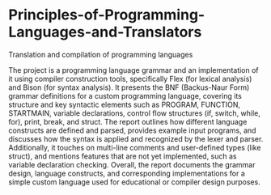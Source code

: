 # Principles-of-Programming-Languages-and-Translators
Translation and compilation of programming languages

The project is a programming language grammar and an implementation of it using compiler construction tools, specifically Flex (for lexical analysis) and Bison (for syntax analysis). It presents the BNF (Backus-Naur Form) grammar definitions for a custom programming language, covering its structure and key syntactic elements such as PROGRAM, FUNCTION, STARTMAIN, variable declarations, control flow structures (if, switch, while, for), print, break, and struct. The report outlines how different language constructs are defined and parsed, provides example input programs, and discusses how the syntax is applied and recognized by the lexer and parser. Additionally, it touches on multi-line comments and user-defined types (like struct), and mentions features that are not yet implemented, such as variable declaration checking. Overall, the report documents the grammar design, language constructs, and corresponding implementations for a simple custom language used for educational or compiler design purposes.
